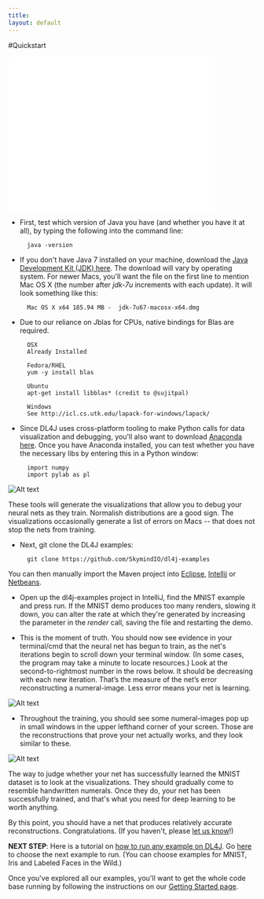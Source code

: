 ```yaml
---
title:
layout: default
---
```


#Quickstart

<iframe width="420" height="315" src="//www.youtube.com/embed/2lwsHKUrXMk" frameborder="0" allowfullscreen></iframe>

* First, test which version of Java you have (and whether you have it at all), by typing the following into the command line:

		java -version

* If you don't have Java 7 installed on your machine, download the [Java Development Kit (JDK) here](http://www.oracle.com/technetwork/java/javase/downloads/jdk7-downloads-1880260.html). The download will vary by operating system. For newer Macs, you'll want the file on the first line to mention Mac OS X (the number after *jdk-7u* increments with each update). It will look something like this:

		Mac OS X x64 185.94 MB -  jdk-7u67-macosx-x64.dmg

* Due to our reliance on Jblas for CPUs, native bindings for Blas are required.

		OSX
		Already Installed
		
		Fedora/RHEL
		yum -y install blas

		Ubuntu
		apt-get install libblas* (credit to @sujitpal)

		Windows
		See http://icl.cs.utk.edu/lapack-for-windows/lapack/

* Since DL4J uses cross-platform tooling to make Python calls for data visualization and debugging, you'll also want to download [Anaconda here](http://continuum.io/downloads). Once you have Anaconda installed, you can test whether you have the necessary libs by entering this in a Python window:

		import numpy
		import pylab as pl

![Alt text](../img/python_shot.png)

These tools will generate the visualizations that allow you to debug your neural nets as they train. Normalish distributions are a good sign. The visualizations occasionally generate a list of errors on Macs -- that does not stop the nets from training.

* Next, git clone the DL4J examples:

		git clone https://github.com/SkymindIO/dl4j-examples

You can then manually import the Maven project into [Eclipse](http://books.sonatype.com/m2eclipse-book/reference/creating-sect-importing-projects.html),  [Intellij](https://www.jetbrains.com/idea/help/importing-project-from-maven-model.html) or [Netbeans](http://wiki.netbeans.org/MavenBestPractices).

* Open up the dl4j-examples project in IntelliJ, find the MNIST example and press run. If the MNIST demo produces too many renders, slowing it down, you can alter the rate at which they're generated by increasing the parameter in the *render* call, saving the file and restarting the demo.

* This is the moment of truth. You should now see evidence in your terminal/cmd that the neural net has begun to train, as the net's iterations begin to scroll down your terminal window. (In some cases, the program may take a minute to locate resources.) Look at the second-to-rightmost number in the rows below. It should be decreasing with each new iteration. That’s the measure of the net’s error reconstructing a numeral-image. Less error means your net is learning. 

![Alt text](../img/learning.png)

* Throughout the training, you should see some numeral-images pop up in small windows in the upper lefthand corner of your screen. Those are the reconstructions that prove your net actually works, and they look similar to these. 

![Alt text](../img/numeral_reconstructions.png)

The way to judge whether your net has successfully learned the MNIST dataset is to look at the visualizations. They should gradually come to resemble handwritten numerals. Once they do, your net has been successfully trained, and that's what you need for deep learning to be worth anything.

By this point, you should have a net that produces relatively accurate reconstructions. Congratulations. (If you haven't, please [let us know](https://groups.google.com/forum/#!forum/deeplearning4j)!)

**NEXT STEP**: Here is a tutorial on [how to run any example on DL4J](../runexample.html). Go [here](https://github.com/SkymindIO/dl4j-examples/tree/master/src/main/java/org/deeplearning4j) to choose the next example to run. (You can choose examples for MNIST, Iris and Labeled Faces in the Wild.)

Once you've explored all our examples, you'll want to get the whole code base running by following the instructions on our  [Getting Started page](../gettingstarted.html).
